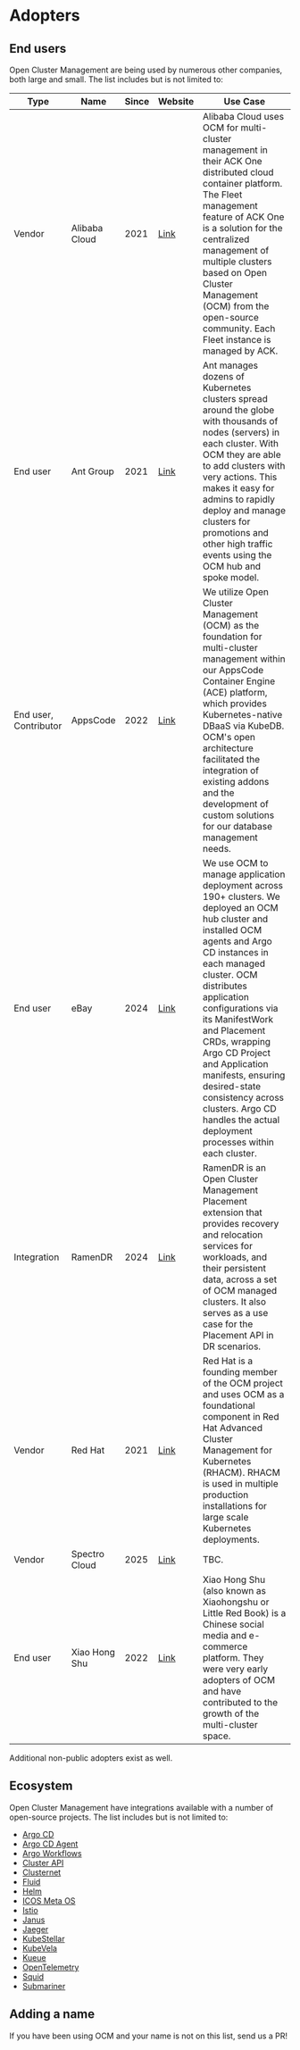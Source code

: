 # Adopters

## End users

Open Cluster Management are being used by numerous other companies, both large and small.
The list includes but is not limited to:

| Type | Name | Since | Website | Use Case | 
|--|--|--|--|--|
| Vendor | Alibaba Cloud | 2021 | [Link](https://www.alibabacloud.com/) | Alibaba Cloud uses OCM  for multi-cluster management in their ACK One distributed cloud container platform. The Fleet management feature of ACK One is a solution for the centralized management of multiple clusters based on Open Cluster Management (OCM) from the open-source community. Each Fleet instance is managed by ACK. |
| End user | Ant Group | 2021 | [Link](https://www.antgroup.com) | Ant manages dozens of Kubernetes clusters spread around the globe with thousands of nodes (servers) in each cluster. With OCM they are able to add clusters with very actions. This makes it easy for admins to rapidly deploy and manage clusters for promotions and other high traffic events using the OCM hub and spoke model. |
| End user, Contributor | AppsCode | 2022 | [Link](https://appscode.com/) | We utilize Open Cluster Management (OCM) as the foundation for multi-cluster management within our AppsCode Container Engine (ACE) platform, which provides Kubernetes-native DBaaS via KubeDB. OCM's open architecture facilitated the integration of existing addons and the development of custom solutions for our database management needs. |
| End user | eBay | 2024 | [Link](https://www.ebay.com) | We use OCM to manage application deployment across 190+ clusters. We deployed an OCM hub cluster and installed OCM agents and Argo CD instances in each managed cluster. OCM distributes application configurations via its ManifestWork and Placement CRDs, wrapping Argo CD Project and Application manifests, ensuring desired-state consistency across clusters. Argo CD handles the actual deployment processes within each cluster.|
| Integration | RamenDR | 2024 | [Link](https://github.com/RamenDR/ramen) | RamenDR is an Open Cluster Management Placement extension that provides recovery and relocation services for workloads, and their persistent data, across a set of OCM managed clusters. It also serves as a use case for the Placement API in DR scenarios. |
| Vendor | Red Hat | 2021 | [Link](https://www.redhat.com) | Red Hat is a founding member of the OCM project and uses OCM as a foundational component in Red Hat Advanced Cluster Management for Kubernetes (RHACM). RHACM is used in multiple production installations for large scale Kubernetes deployments. |
| Vendor | Spectro Cloud | 2025 | [Link](https://www.spectrocloud.com/) | TBC. |
| End user | Xiao Hong Shu | 2022 | [Link](xiaohongshu.com) | Xiao Hong Shu (also known as Xiaohongshu or Little Red Book) is a Chinese social media and e-commerce platform. They were very early adopters of OCM and have contributed to the growth of the multi-cluster space. |

Additional non-public adopters exist as well.

## Ecosystem

Open Cluster Management have integrations available with a number of open-source projects.
The list includes but is not limited to:

- [Argo CD](https://argo-cd.readthedocs.io/)
- [Argo CD Agent](https://argocd-agent.readthedocs.io/)
- [Argo Workflows](https://argoproj.github.io/workflows/)
- [Cluster API](https://cluster-api.sigs.k8s.io/)
- [Clusternet](https://clusternet.io/)
- [Fluid](https://fluid-cloudnative.github.io/)
- [Helm](https://helm.sh/)
- [ICOS Meta OS](https://www.icos-project.eu/docs/)
- [Istio](https://istio.io/)
- [Janus](https://janus-idp.io/)
- [Jaeger](https://www.jaegertracing.io/)
- [KubeStellar](https://docs.kubestellar.io/)
- [KubeVela](https://kubevela.io/)
- [Kueue](https://kueue.sigs.k8s.io/)
- [OpenTelemetry](https://opentelemetry.io/)
- [Squid](https://www.squid-cache.org/)
- [Submariner](https://submariner.io/)

## Adding a name

If you have been using OCM and your name is not on this list, send us a PR!

